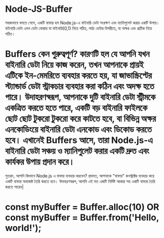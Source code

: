# Node-JS-Buffer

সহজভাবে বলতে গেলে, একটি বাফার হল Node.js-এ বাইনারি ডেটা সংরক্ষণ এবং ম্যানিপুলেট করার একটি উপায়। বাইনারি ডেটা এমন ডেটা বোঝায় যা বাইনারি(0,1) নিয়ে গঠিত, পাঠ্য ডেটার বিপরীতে, যা অক্ষর এবং প্রতীক নিয়ে গঠিত। 

# Buffers কেন গুরুত্বপূর্ণ? কারণটি হল যে আপনি যখন বাইনারি ডেটা নিয়ে কাজ করেন, তখন আপনাকে প্রায়ই এটিকে ইন-মেমরিতে ব্যবহার করতে হয়, যা জাভাস্ক্রিপ্টের স্ট্যান্ডার্ড ডেটা স্ট্রাকচার ব্যবহার করা কঠিন এবং অদক্ষ হতে পারে। উদাহরণস্বরূপ, আপনাকে দুটি বাইনারি ডেটা স্ট্রীমকে একত্রিত করতে হতে পারে, একটি বড় বাইনারি ফাইলকে ছোট ছোট টুকরো টুকরো করে কাটতে হবে, বা বিভিন্ন অক্ষর এনকোডিংয়ে বাইনারি ডেটা এনকোড এবং ডিকোড করতে হবে। এখানেই Buffers আসে, তারা Node.js-এ বাইনারি ডেটা সঞ্চয় ও ম্যানিপুলেট করার একটি দ্রুত এবং কার্যকর উপায় প্রদান করে।
সুতরাং, আপনি কিভাবে Node.js এ বাফার ব্যবহার করবেন? প্রথমত, আপনাকে "বাফার" কনস্ট্রাক্টর ব্যবহার করে একটি বাফার অবজেক্ট তৈরি করতে হবে। উদাহরণস্বরূপ, আপনি এই মত একটি নির্দিষ্ট আকার সহ একটি বাফার তৈরি করতে পারেন|
# const myBuffer = Buffer.alloc(10) OR const myBuffer = Buffer.from('Hello, world!');


